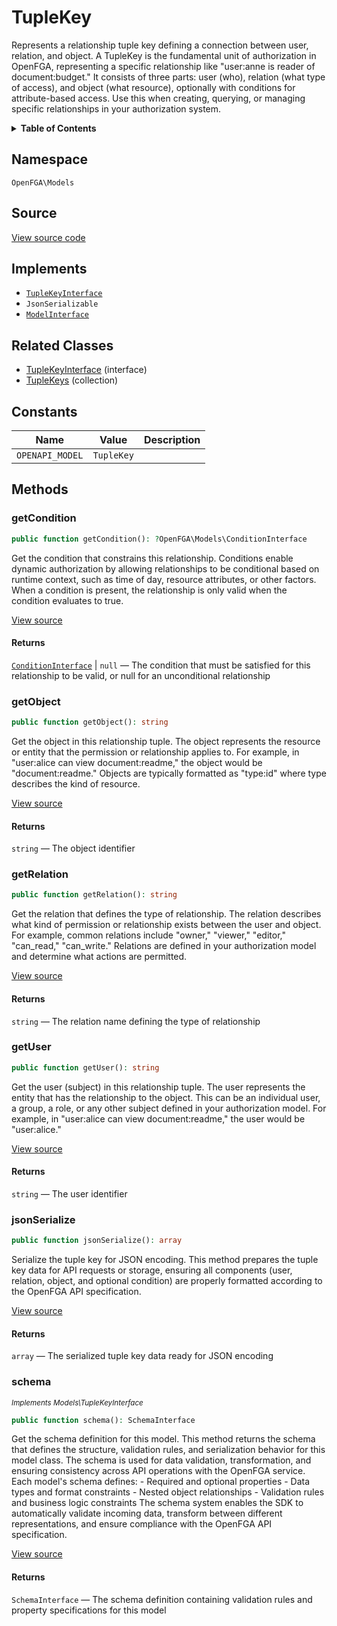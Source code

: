 # TupleKey

Represents a relationship tuple key defining a connection between user, relation, and object. A TupleKey is the fundamental unit of authorization in OpenFGA, representing a specific relationship like &quot;user:anne is reader of document:budget.&quot; It consists of three parts: user (who), relation (what type of access), and object (what resource), optionally with conditions for attribute-based access. Use this when creating, querying, or managing specific relationships in your authorization system.

<details>
<summary><strong>Table of Contents</strong></summary>

- [Namespace](#namespace)
- [Source](#source)
- [Implements](#implements)
- [Related Classes](#related-classes)
- [Constants](#constants)
- [Methods](#methods)

- [`getCondition()`](#getcondition)
  - [`getObject()`](#getobject)
  - [`getRelation()`](#getrelation)
  - [`getUser()`](#getuser)
  - [`jsonSerialize()`](#jsonserialize)
  - [`schema()`](#schema)

</details>

## Namespace

`OpenFGA\Models`

## Source

[View source code](https://github.com/evansims/openfga-php/blob/main/src/Models/TupleKey.php)

## Implements

- [`TupleKeyInterface`](TupleKeyInterface.md)
- `JsonSerializable`
- [`ModelInterface`](ModelInterface.md)

## Related Classes

- [TupleKeyInterface](Models/TupleKeyInterface.md) (interface)
- [TupleKeys](Models/Collections/TupleKeys.md) (collection)

## Constants

| Name            | Value      | Description |
| --------------- | ---------- | ----------- |
| `OPENAPI_MODEL` | `TupleKey` |             |

## Methods

### getCondition

```php
public function getCondition(): ?OpenFGA\Models\ConditionInterface

```

Get the condition that constrains this relationship. Conditions enable dynamic authorization by allowing relationships to be conditional based on runtime context, such as time of day, resource attributes, or other factors. When a condition is present, the relationship is only valid when the condition evaluates to true.

[View source](https://github.com/evansims/openfga-php/blob/main/src/Models/TupleKey.php#L80)

#### Returns

[`ConditionInterface`](ConditionInterface.md) &#124; `null` — The condition that must be satisfied for this relationship to be valid, or null for an unconditional relationship

### getObject

```php
public function getObject(): string

```

Get the object in this relationship tuple. The object represents the resource or entity that the permission or relationship applies to. For example, in &quot;user:alice can view document:readme,&quot; the object would be &quot;document:readme.&quot; Objects are typically formatted as &quot;type:id&quot; where type describes the kind of resource.

[View source](https://github.com/evansims/openfga-php/blob/main/src/Models/TupleKey.php#L89)

#### Returns

`string` — The object identifier

### getRelation

```php
public function getRelation(): string

```

Get the relation that defines the type of relationship. The relation describes what kind of permission or relationship exists between the user and object. For example, common relations include &quot;owner,&quot; &quot;viewer,&quot; &quot;editor,&quot; &quot;can_read,&quot; &quot;can_write.&quot; Relations are defined in your authorization model and determine what actions are permitted.

[View source](https://github.com/evansims/openfga-php/blob/main/src/Models/TupleKey.php#L98)

#### Returns

`string` — The relation name defining the type of relationship

### getUser

```php
public function getUser(): string

```

Get the user (subject) in this relationship tuple. The user represents the entity that has the relationship to the object. This can be an individual user, a group, a role, or any other subject defined in your authorization model. For example, in &quot;user:alice can view document:readme,&quot; the user would be &quot;user:alice.&quot;

[View source](https://github.com/evansims/openfga-php/blob/main/src/Models/TupleKey.php#L107)

#### Returns

`string` — The user identifier

### jsonSerialize

```php
public function jsonSerialize(): array

```

Serialize the tuple key for JSON encoding. This method prepares the tuple key data for API requests or storage, ensuring all components (user, relation, object, and optional condition) are properly formatted according to the OpenFGA API specification.

[View source](https://github.com/evansims/openfga-php/blob/main/src/Models/TupleKey.php#L116)

#### Returns

`array` — The serialized tuple key data ready for JSON encoding

### schema

*<small>Implements Models\TupleKeyInterface</small>*

```php
public function schema(): SchemaInterface

```

Get the schema definition for this model. This method returns the schema that defines the structure, validation rules, and serialization behavior for this model class. The schema is used for data validation, transformation, and ensuring consistency across API operations with the OpenFGA service. Each model&#039;s schema defines: - Required and optional properties - Data types and format constraints - Nested object relationships - Validation rules and business logic constraints The schema system enables the SDK to automatically validate incoming data, transform between different representations, and ensure compliance with the OpenFGA API specification.

[View source](https://github.com/evansims/openfga-php/blob/main/src/Models/ModelInterface.php#L52)

#### Returns

`SchemaInterface` — The schema definition containing validation rules and property specifications for this model

